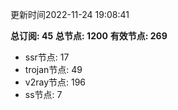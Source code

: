 更新时间2022-11-24 19:08:41

**总订阅: 45**
**总节点: 1200**
**有效节点: 269**
- ssr节点: 17
- trojan节点: 49
- v2ray节点: 196
- ss节点: 7
